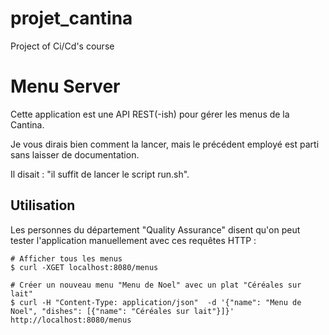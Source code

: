 # projet_cantina
Project of Ci/Cd's course


# Menu Server

Cette application est une API REST(-ish) pour gérer les menus de la Cantina.

Je vous dirais bien comment la lancer, mais le précédent employé est parti sans laisser de documentation.

Il disait : "il suffit de lancer le script run.sh".

## Utilisation

Les personnes du département "Quality Assurance" disent qu'on peut tester l'application manuellement avec ces requêtes HTTP :

```shell
# Afficher tous les menus
$ curl -XGET localhost:8080/menus

# Créer un nouveau menu "Menu de Noel" avec un plat "Céréales sur lait"
$ curl -H "Content-Type: application/json"  -d '{"name": "Menu de Noel", "dishes": [{"name": "Céréales sur lait"}]}' http://localhost:8080/menus
```
